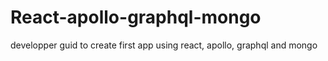 # React-apollo-graphql-mongo
developper guid to create first app using react, apollo, graphql and mongo
